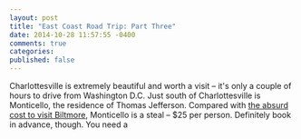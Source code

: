 ```yaml
---
layout: post
title: "East Coast Road Trip: Part Three"
date: 2014-10-28 11:57:55 -0400
comments: true
categories:
published: false
---
```


Charlottesville is extremely beautiful and worth a visit – it's only a couple of hours to drive from Washington D.C. Just south of Charlottesville is Monticello, the residence of Thomas Jefferson. Compared with [the absurd cost to visit Biltmore](/blog/2014/10/28/east-coast-road-trip-part-two), Monticello is a steal – $25 per person. Definitely book in advance, though. You need a
